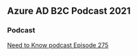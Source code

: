 ## Azure AD B2C Podcast 2021

### Podcast 

[Need to Know podcast Episode 275](https://blog.ciaops.com/2021/10/13/need-to-know-podcast-episode-275/)


